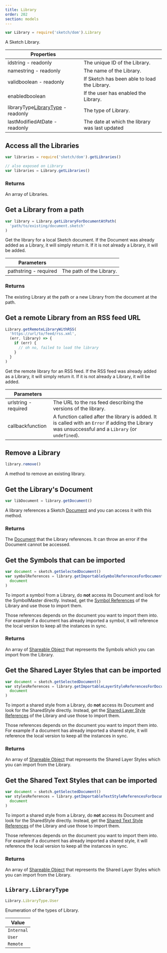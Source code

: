 ```yaml
---
title: Library
order: 202
section: models
---
```


```javascript
var Library = require('sketch/dom').Library
```

A Sketch Library.

| Properties                                                                             |                                                |
| -------------------------------------------------------------------------------------- | ---------------------------------------------- |
| id<span class="arg-type">string - readonly</span>                                      | The unique ID of the Library.                  |
| name<span class="arg-type">string - readonly</span>                                    | The name of the Library.                       |
| valid<span class="arg-type">boolean - readonly</span>                                  | If Sketch has been able to load the Library.   |
| enabled<span class="arg-type">boolean</span>                                           | If the user has enabled the Library.           |
| libraryType<span class="arg-type">[LibraryType](#librarylibrarytype) - readonly</span> | The type of Library.                           |
| lastModifiedAt<span class="arg-type">Date - readonly</span>                            | The date at which the library was last updated |

## Access all the Libraries

```javascript
var libraries = require('sketch/dom').getLibraries()

// also exposed on Library
var libraries = Library.getLibraries()
```

### Returns

An array of Libraries.

## Get a Library from a path

```javascript
var library = Library.getLibraryForDocumentAtPath(
  'path/to/existing/document.sketch'
)
```

Get the library for a local Sketch document. If the Document was already added as a Library, it will simply return it. If it is not already a Library, it will be added.

| Parameters                                          |                          |
| --------------------------------------------------- | ------------------------ |
| path<span class="arg-type">string - required</span> | The path of the Library. |

### Returns

The existing Library at the path or a new Library from the document at the path.

## Get a remote Library from an RSS feed URL

```javascript
Library.getRemoteLibraryWithRSS(
  'https://url/to/feed/rss.xml',
  (err, library) => {
    if (err) {
      // oh no, failed to load the library
    }
  }
)
```

Get the remote library for an RSS feed. If the RSS feed was already added as a Library, it will simply return it. If it is not already a Library, it will be added.

| Parameters                                         |                                                                                                                                                     |
| -------------------------------------------------- | --------------------------------------------------------------------------------------------------------------------------------------------------- |
| url<span class="arg-type">string - required</span> | The URL to the rss feed describing the versions of the library.                                                                                     |
| callback<span class="arg-type">function</span>     | A function called after the library is added. It is called with an `Error` if adding the Library was unsuccessful and a `Library` (or `undefined`). |

## Remove a Library

```javascript
library.remove()
```

A method to remove an existing library.

## Get the Library's Document

```javascript
var libDocument = library.getDocument()
```

A library references a Sketch [Document](#document) and you can access it with this method.

### Returns

The [Document](#document) that the Library references. It can throw an error if the Document cannot be accessed.

## Get the Symbols that can be imported

```javascript
var document = sketch.getSelectedDocument()
var symbolReferences = library.getImportableSymbolReferencesForDocument(
  document
)
```

To import a symbol from a Library, do **not** access its Document and look for the SymbolMaster directly. Instead, get the [Symbol References](#importable-object) of the Library and use those to import them.

Those references depends on the document you want to import them into. For example if a document has already imported a symbol, it will reference the local version to keep all the instances in sync.

### Returns

An array of [Shareable Object](#importable-object) that represents the Symbols which you can import from the Library.

## Get the Shared Layer Styles that can be imported

```javascript
var document = sketch.getSelectedDocument()
var stylesReferences = library.getImportableLayerStyleReferencesForDocument(
  document
)
```

To import a shared style from a Library, do **not** access its Document and look for the SharedStyle directly. Instead, get the [Shared Layer Style References](#importable-object) of the Library and use those to import them.

Those references depends on the document you want to import them into. For example if a document has already imported a shared style, it will reference the local version to keep all the instances in sync.

### Returns

An array of [Shareable Object](#importable-object) that represents the Shared Layer Styles which you can import from the Library.

## Get the Shared Text Styles that can be imported

```javascript
var document = sketch.getSelectedDocument()
var stylesReferences = library.getImportableTextStyleReferencesForDocument(
  document
)
```

To import a shared style from a Library, do **not** access its Document and look for the SharedStyle directly. Instead, get the [Shared Text Style References](#importable-object) of the Library and use those to import them.

Those references depends on the document you want to import them into. For example if a document has already imported a shared style, it will reference the local version to keep all the instances in sync.

### Returns

An array of [Shareable Object](#importable-object) that represents the Shared Layer Styles which you can import from the Library.

## `Library.LibraryType`

```javascript
Library.LibraryType.User
```

Enumeration of the types of Library.

| Value      |
| ---------- |
| `Internal` |
| `User`     |
| `Remote`   |
